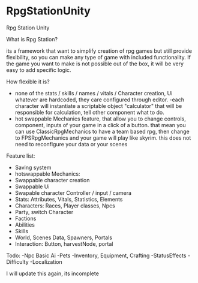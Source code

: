 # RpgStationUnity
Rpg Station Unity

What is Rpg Station?

its a framework that want to simplify creation of rpg games but still provide flexibility, so you can make any type of game with included functionality. If the game you want to make is not possible out of the box, it will be very easy to add specific logic.

How flexible it is?

- none of the stats / skills / names / vitals / Character creation, Ui whatever are hardcoded, they care configured through editor.
-each character will instantiate a scriptable object "calculator" that will be responsible for calculation, tell other component what to do.
- hot swappable Mechanics feature, that allow you to change controls, component, inputs of your game in a click of a button. that mean you can use ClassicRpgMechanics to have a team based rpg, then change to FPSRpgMechanics and your game will play like skyrim. this does not need to reconfigure your data or your scenes

Feature list:
- Saving system
- hotswappable Mechanics:
- Swappable character creation
- Swappable Ui
- Swapable character Controller / input / camera
- Stats: Attributes, Vitals, Statistics, Elements
- Characters: Races, Player classes, Npcs
- Party, switch Character
- Factions
- Abilities
- Skills
- World, Scenes Data, Spawners, Portals
- Interaction: Button, harvestNode, portal

Todo: 
-Npc Basic Ai
-Pets 
-Inventory, Equipment, Crafting
-StatusEffects
-Difficulty
-Localization


I will update this again, its incomplete
